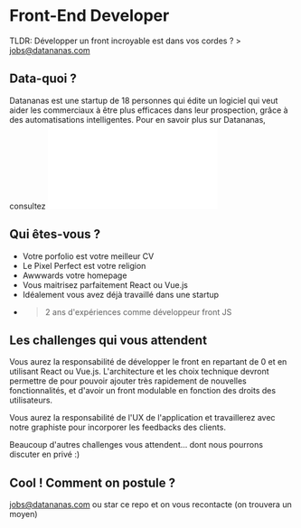 
# Front-End Developer

TLDR: Développer un front incroyable est dans vos cordes ? > jobs@datananas.com

## Data-quoi ?

Datananas est une startup de 18 personnes qui édite un logiciel qui veut aider les commerciaux à être plus efficaces dans leur prospection, grâce à des automatisations intelligentes.
Pour en savoir plus sur Datananas, consultez ![README.md](README.md)

## Qui êtes-vous ?

- Votre porfolio est votre meilleur CV
- Le Pixel Perfect est votre religion
- Awwwards votre homepage
- Vous maitrisez parfaitement React ou Vue.js
- Idéalement vous avez déjà travaillé dans une startup
- >2 ans d'expériences comme développeur front JS

## Les challenges qui vous attendent

Vous aurez la responsabilité de développer le front en repartant de 0 et en utilisant React ou Vue.js.
L'architecture et les choix technique devront permettre de pour pouvoir ajouter très rapidement de nouvelles fonctionnalités, et d'avoir un front modulable en fonction des droits des utilisateurs.

Vous aurez la responsabilité de l'UX de l'application et travaillerez avec notre graphiste pour incorporer les feedbacks des clients.

Beaucoup d'autres challenges vous attendent... dont nous pourrons discuter en privé :)

## Cool ! Comment on postule ?

jobs@datananas.com ou star ce repo et on vous recontacte (on trouvera un moyen)
